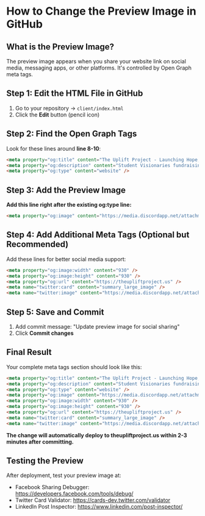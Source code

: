 # How to Change the Preview Image in GitHub

## What is the Preview Image?
The preview image appears when you share your website link on social media, messaging apps, or other platforms. It's controlled by Open Graph meta tags.

## Step 1: Edit the HTML File in GitHub
1. Go to your repository → `client/index.html`
2. Click the **Edit** button (pencil icon)

## Step 2: Find the Open Graph Tags
Look for these lines around **line 8-10**:
```html
<meta property="og:title" content="The Uplift Project - Launching Hope, Ending Blood Cancer" />
<meta property="og:description" content="Student Visionaries fundraising $50,000 for blood cancer research and patient support through the Leukemia & Lymphoma Society." />
<meta property="og:type" content="website" />
```

## Step 3: Add the Preview Image
**Add this line right after the existing og:type line:**
```html
<meta property="og:image" content="https://media.discordapp.net/attachments/1212245437080408124/1392909883292258544/raw.png?ex=687a7a6b&is=687928eb&hm=222e44c662610569ca4d1b552b22856d08ebcc76b5a634f3c974a9ddd76ae6c8&=&format=webp&quality=lossless&width=930&height=930" />
```

## Step 4: Add Additional Meta Tags (Optional but Recommended)
Add these lines for better social media support:
```html
<meta property="og:image:width" content="930" />
<meta property="og:image:height" content="930" />
<meta property="og:url" content="https://theupliftproject.us" />
<meta name="twitter:card" content="summary_large_image" />
<meta name="twitter:image" content="https://media.discordapp.net/attachments/1212245437080408124/1392909883292258544/raw.png?ex=687a7a6b&is=687928eb&hm=222e44c662610569ca4d1b552b22856d08ebcc76b5a634f3c974a9ddd76ae6c8&=&format=webp&quality=lossless&width=930&height=930" />
```

## Step 5: Save and Commit
1. Add commit message: "Update preview image for social sharing"
2. Click **Commit changes**

## Final Result
Your complete meta tags section should look like this:
```html
<meta property="og:title" content="The Uplift Project - Launching Hope, Ending Blood Cancer" />
<meta property="og:description" content="Student Visionaries fundraising $50,000 for blood cancer research and patient support through the Leukemia & Lymphoma Society." />
<meta property="og:type" content="website" />
<meta property="og:image" content="https://media.discordapp.net/attachments/1212245437080408124/1392909883292258544/raw.png?ex=687a7a6b&is=687928eb&hm=222e44c662610569ca4d1b552b22856d08ebcc76b5a634f3c974a9ddd76ae6c8&=&format=webp&quality=lossless&width=930&height=930" />
<meta property="og:image:width" content="930" />
<meta property="og:image:height" content="930" />
<meta property="og:url" content="https://theupliftproject.us" />
<meta name="twitter:card" content="summary_large_image" />
<meta name="twitter:image" content="https://media.discordapp.net/attachments/1212245437080408124/1392909883292258544/raw.png?ex=687a7a6b&is=687928eb&hm=222e44c662610569ca4d1b552b22856d08ebcc76b5a634f3c974a9ddd76ae6c8&=&format=webp&quality=lossless&width=930&height=930" />
```

**The change will automatically deploy to theupliftproject.us within 2-3 minutes after committing.**

## Testing the Preview
After deployment, test your preview image at:
- Facebook Sharing Debugger: https://developers.facebook.com/tools/debug/
- Twitter Card Validator: https://cards-dev.twitter.com/validator
- LinkedIn Post Inspector: https://www.linkedin.com/post-inspector/